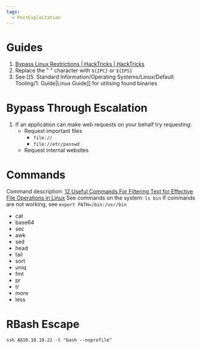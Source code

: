 ```yaml
---
tags:
  - PostExploitation
---
```



# Guides

1. [Bypass Linux Restrictions | HackTricks | HackTricks](https://book.hacktricks.xyz/linux-hardening/bypass-bash-restrictions)
2. Replace the " " character with `${IPC}` or `${IPS}`
3. See [[5. Standard Information/Operating Systems/Linux/Default Tooling/1. Guide|Linux Guide]] for utilising found binaries

# Bypass Through Escalation 

1. If an application can make web requests on your behalf try requesting:
	* Request important files
		* `file://`
		* `file://etc/passwd`
	* Request internal websites

# Commands

Command description: [12 Useful Commands For Filtering Text for Effective File Operations in Linux](https://www.tecmint.com/linux-file-operations-commands/)
See commands on the system: `ls bin`
If commands are not working, see `export PATH=/bin:/usr/bin`

- cat  
- base64  
- sec  
- awk  
- sed  
- head  
- tail  
- sort  
- uniq  
- fmt  
- pr  
- tr  
- more  
- less

# RBash Escape

`ssh A@10.10.10.22 -t "bash --noprofile"`